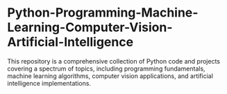 # Python-Programming-Machine-Learning-Computer-Vision-Artificial-Intelligence
This repository is a comprehensive collection of Python code and projects covering a spectrum of topics, including programming fundamentals, machine learning algorithms, computer vision applications, and artificial intelligence implementations.
